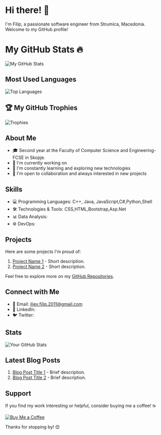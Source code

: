
# Hi there! 👋

I'm Filip, a passionate software engineer from Strumica, Macedonia. Welcome to my GitHub profile!

# My GitHub Stats 🔥

![My GitHub Stats](https://github-readme-stats.vercel.app/api?username=grga1&show_icons=true&theme=dark)

## Most Used Languages
![Top Languages](https://github-readme-stats.vercel.app/api/top-langs/?username=grga1&layout=compact&theme=dark)

## 🏆 My GitHub Trophies
![Trophies](https://github-profile-trophy.vercel.app/?username=grga1&theme=dark)


## About Me

- 🎓 Second year at the Faculty of Computer Science and Engineering-FCSE in Skopje.
- 🔭 I'm currently working on 
- 🌱 I'm constantly learning and exploring new technologies
- 👯 I'm open to collaboration and always interested in new projects

## Skills

- 💻 Programming Languages: C++, Java, JavaScript,C#,Python,Shell
- 🛠️ Technologies & Tools: CSS,HTML,Bootstrap,Asp.Net
- 📊 Data Analysis: 
- ⚙️ DevOps: 

## Projects

Here are some projects I'm proud of:

1. [Project Name 1](link-to-repository) - Short description.
2. [Project Name 2](link-to-repository) - Short description.

Feel free to explore more on my [GitHub Repositories](link-to-repositories).

## Connect with Me

- 📧 Email: iliev.filip.2011@gmail.com
- 💼 LinkedIn: 
- 🐦 Twitter:

## Stats

![Your GitHub Stats](https://github-readme-stats.vercel.app/api?username=grga1&show_icons=true&hide=prs&count_private=true&hide_rank=true)

<!-- Additional Badges, if any -->

## Latest Blog Posts

<!-- You can use this section to showcase your blog posts or articles -->

1. [Blog Post Title 1](link-to-post) - Brief description.
2. [Blog Post Title 2](link-to-post) - Brief description.

## Support

If you find my work interesting or helpful, consider buying me a coffee! ☕️

[![Buy Me a Coffee](https://img.shields.io/badge/Buy%20Me%20a%20Coffee-Donate-orange?style=for-the-badge&logo=buy-me-a-coffee)](link-to-donation-page)

Thanks for stopping by! 😊

